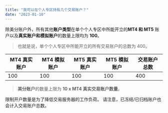 ```yaml
---
title: "我可以在个人专区持有几个交易账户？"
date: "2023-01-10"
---
```


除美分账户外，所有其他**账户类型**在单个个人专区中所能开立的**MT4 和 MT5** 账户以及**真实账户和模拟账户**的数量上限均为 **100**。

> 也就是说，单个个人专区中所能开立的所有交易账户的总数为 400。

| MT4 真实账户 | MT4 模拟账户 | MT5 真实账户 | MT5 模拟账户 | 交易账户总数 |
| --- | --- | --- | --- | --- |
| 100 | 100 | 100 | 100 | 400 |

> **美分账户**的数量上限为 **10 x MT4 真实交易账户数量**。

限制开户数量是为了降低交易服务器的工作负荷。 请注意，已冻结/已归档账户也会计入交易账户总数。
